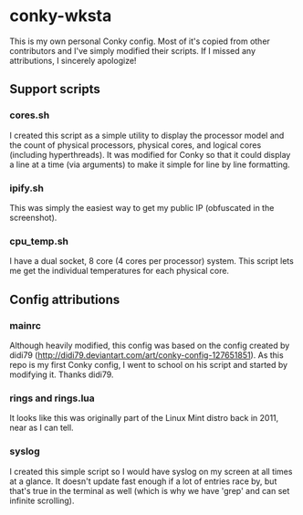 # conky-wksta
This is my own personal Conky config.  Most of it's copied from other contributors and I've simply modified their scripts.  If I missed any attributions, I sincerely apologize!

## Support scripts
### cores.sh
I created this script as a simple utility to display the processor model and the count of physical processors, physical cores, and logical cores (including hyperthreads).  It was modified for Conky so that it could display a line at a time (via arguments) to make it simple for line by line formatting.

### ipify.sh
This was simply the easiest way to get my public IP (obfuscated in the screenshot).

### cpu_temp.sh
I have a dual socket, 8 core (4 cores per processor) system.  This script lets me get the individual temperatures for each physical core.

## Config attributions
### mainrc
Although heavily modified, this config was based on the config created by didi79 (http://didi79.deviantart.com/art/conky-config-127651851).  As this repo is my first Conky config, I went to school on his script and started by modifying it.  Thanks didi79.

### rings and rings.lua
It looks like this was originally part of the Linux Mint distro back in 2011, near as I can tell.

### syslog
I created this simple script so I would have syslog on my screen at all times at a glance.  It doesn't update fast enough if a lot of entries race by, but that's true in the terminal as well (which is why we have 'grep' and can set infinite scrolling).
